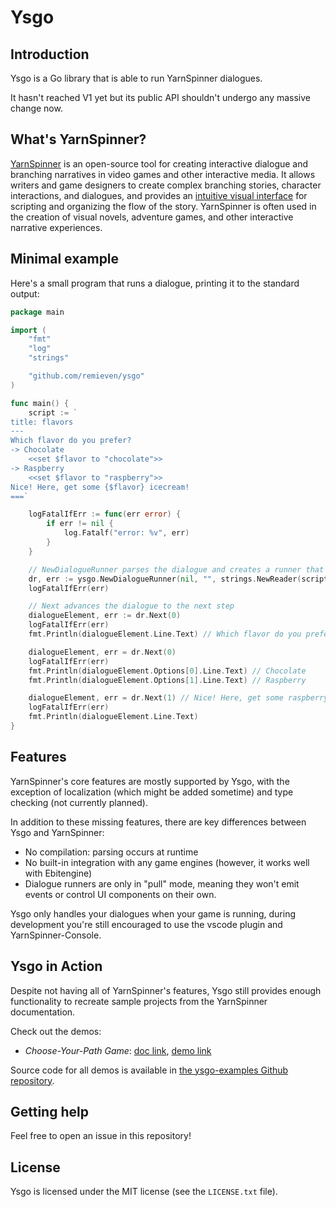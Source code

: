 # Ysgo

## Introduction

Ysgo is a Go library that is able to run YarnSpinner dialogues.

It hasn't reached V1 yet but its public API shouldn't undergo any massive change now.

## What's YarnSpinner?

[YarnSpinner](https://yarnspinner.dev/) is an open-source tool for creating interactive dialogue and branching narratives in video games and other interactive media. It allows writers and game designers to create complex branching stories, character interactions, and dialogues, and provides an [intuitive visual interface](https://marketplace.visualstudio.com/items?itemName=SecretLab.yarn-spinner) for scripting and organizing the flow of the story. YarnSpinner is often used in the creation of visual novels, adventure games, and other interactive narrative experiences.

## Minimal example

Here's a small program that runs a dialogue, printing it to the standard output:

```go
package main

import (
	"fmt"
	"log"
	"strings"

	"github.com/remieven/ysgo"
)

func main() {
	script := `
title: flavors
---
Which flavor do you prefer?
-> Chocolate
	<<set $flavor to "chocolate">>
-> Raspberry
	<<set $flavor to "raspberry">>
Nice! Here, get some {$flavor} icecream!
===`

	logFatalIfErr := func(err error) {
		if err != nil {
			log.Fatalf("error: %v", err)
		}
	}

	// NewDialogueRunner parses the dialogue and creates a runner that can execute it
	dr, err := ysgo.NewDialogueRunner(nil, "", strings.NewReader(script))
	logFatalIfErr(err)

	// Next advances the dialogue to the next step
	dialogueElement, err := dr.Next(0)
	logFatalIfErr(err)
	fmt.Println(dialogueElement.Line.Text) // Which flavor do you prefer?

	dialogueElement, err = dr.Next(0)
	logFatalIfErr(err)
	fmt.Println(dialogueElement.Options[0].Line.Text) // Chocolate
	fmt.Println(dialogueElement.Options[1].Line.Text) // Raspberry

	dialogueElement, err = dr.Next(1) // Nice! Here, get some raspberry icecream!
	logFatalIfErr(err)
	fmt.Println(dialogueElement.Line.Text)
}
```

## Features

YarnSpinner's core features are mostly supported by Ysgo, with the exception of localization (which might be added sometime) and type checking (not currently planned).

In addition to these missing features, there are key differences between Ysgo and YarnSpinner:

- No compilation: parsing occurs at runtime
- No built-in integration with any game engines (however, it works well with Ebitengine)
- Dialogue runners are only in "pull" mode, meaning they won't emit events or control UI components on their own.

Ysgo only handles your dialogues when your game is running, during development you're still encouraged to use the vscode plugin and YarnSpinner-Console.

## Ysgo in Action

Despite not having all of YarnSpinner's features, Ysgo still provides enough functionality to recreate sample projects from the YarnSpinner documentation.

Check out the demos:

- *Choose-Your-Path Game*: [doc link](https://docs.yarnspinner.dev/unity-sample-projects/example-project-1), [demo link](https://remieven.itch.io/ysgo-sample-cubeandsphere)

Source code for all demos is available in [the ysgo-examples Github repository](https://github.com/RemiEven/ysgo-examples).

## Getting help

Feel free to open an issue in this repository!

## License

Ysgo is licensed under the MIT license (see the `LICENSE.txt` file).
